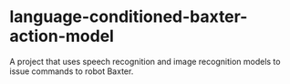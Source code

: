 # language-conditioned-baxter-action-model
A project that uses speech recognition and image recognition models to issue commands to robot Baxter.

